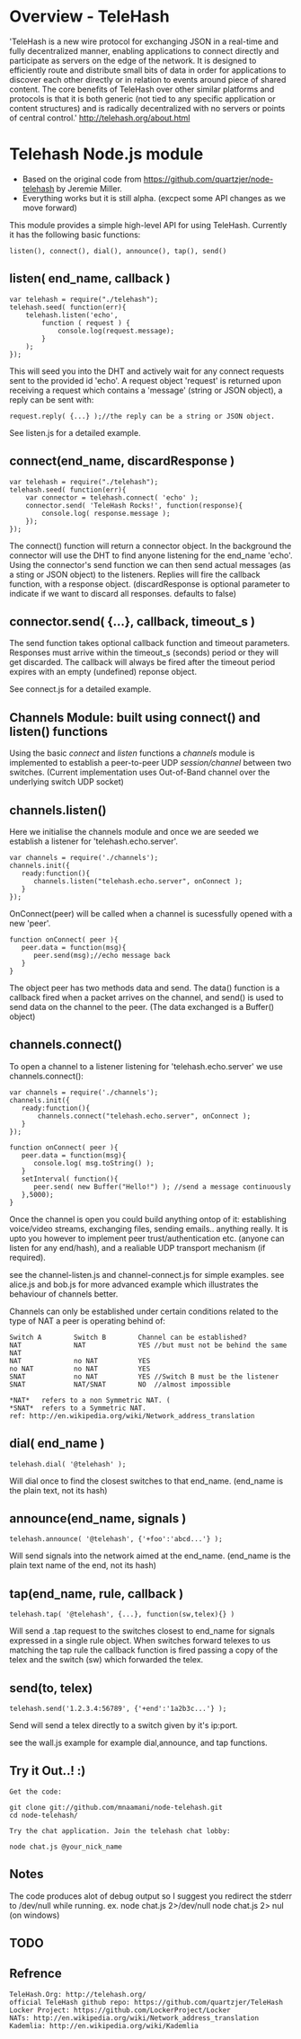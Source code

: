 # Overview - TeleHash

'TeleHash is a new wire protocol for exchanging JSON in a real-time and fully decentralized manner, enabling applications to connect directly and participate as servers on the edge of the network. It is designed to efficiently route and distribute small bits of data in order for applications to discover each other directly or in relation to events around piece of shared content. The core benefits of TeleHash over other similar platforms and protocols is that it is both generic (not tied to any specific application or content structures) and is radically decentralized with no servers or points of central control.' http://telehash.org/about.html



# Telehash Node.js module

* Based on the original code from https://github.com/quartzjer/node-telehash by Jeremie Miller.
* Everything works but it is still alpha. (excpect some API changes as we move forward)

This module provides a simple high-level API for using TeleHash. Currently it has the following basic functions:

    listen(), connect(), dial(), announce(), tap(), send()
    

## listen( end_name, callback )

    var telehash = require("./telehash");
    telehash.seed( function(err){
        telehash.listen('echo',
            function ( request ) {
                console.log(request.message);
            }
        );
    });


This will seed you into the DHT and actively wait for any connect requests sent to the provided id 'echo'. A request object 'request' is returned upon receiving a request which contains a 'message' (string or JSON object), a reply can be sent with:

    request.reply( {...} );//the reply can be a string or JSON object.


See listen.js for a detailed example.

## connect(end_name, discardResponse )

    var telehash = require("./telehash");
    telehash.seed( function(err){
        var connector = telehash.connect( 'echo' );      
        connector.send( 'TeleHash Rocks!', function(response){
            console.log( response.message );
        });      
    });

The connect() function will return a connector object. In the background the connector will use the DHT to find anyone listening for the end_name 'echo'. Using the connector's send function we can then send actual messages (as a sting or JSON object) to the listeners. Replies will fire the callback function, with a response object. (discardResponse is optional parameter to indicate if we want to discard all responses. defaults to false)

## connector.send( {...}, callback, timeout_s )

The send function takes optional callback function and timeout parameters. Responses must arrive within the timeout_s (seconds) period or they will get discarded. The callback will always be fired after the timeout period expires with an empty (undefined) reponse object.

See connect.js for a detailed example.

## Channels Module: built using connect() and listen() functions

Using the basic *connect* and *listen* functions a *channels* module is implemented to establish a peer-to-peer UDP *session/channel* between two switches.
(Current implementation uses Out-of-Band channel over the underlying switch UDP socket)

## channels.listen()

Here we initialise the channels module and once we are seeded we establish a listener for 'telehash.echo.server'. 

    var channels = require('./channels');
    channels.init({
       ready:function(){
          channels.listen("telehash.echo.server", onConnect );
       }		
    });

OnConnect(peer) will be called when a channel is sucessfully opened with a new 'peer'.

    function onConnect( peer ){
       peer.data = function(msg){
          peer.send(msg);//echo message back
       }
    }

The object peer has two methods data and send. The data() function is a callback fired when a packet arrives on the channel, and send() is used to send data on the channel to the peer. (The data exchanged is a Buffer() object)

## channels.connect()

To open a channel to a listener listening for 'telehash.echo.server' we use channels.connect():

    var channels = require('./channels');
    channels.init({
       ready:function(){
           channels.connect("telehash.echo.server", onConnect );
       }		
    });
    
    function onConnect( peer ){
       peer.data = function(msg){
          console.log( msg.toString() );
       }
       setInterval( function(){				
          peer.send( new Buffer("Hello!") ); //send a message continuously 
       },5000);
    }

Once the channel is open you could build anything ontop of it: establishing voice/video streams, exchanging files, sending emails.. anything really.
It is upto you however to implement peer trust/authentication etc. (anyone can listen for any end/hash), and a realiable UDP transport mechanism (if required).

see the channel-listen.js and channel-connect.js for simple examples.
see alice.js and bob.js for more advanced example which illustrates the behaviour of channels better.

Channels can only be established under certain conditions related to the type of NAT a peer is operating behind of:

    Switch A        Switch B        Channel can be established?
    NAT             NAT             YES //but must not be behind the same NAT
    NAT             no NAT          YES
    no NAT          no NAT          YES
    SNAT            no NAT          YES //Switch B must be the listener
    SNAT            NAT/SNAT        NO  //almost impossible

    *NAT*   refers to a non Symmetric NAT. (
    *SNAT*  refers to a Symmetric NAT.
    ref: http://en.wikipedia.org/wiki/Network_address_translation
    
## dial( end_name )

    telehash.dial( '@telehash' );
    
Will dial once to find the closest switches to that end_name. (end_name is the plain text, not its hash)

## announce(end_name, signals )

    telehash.announce( '@telehash', {'+foo':'abcd...'} );
    
Will send signals into the network aimed at the end_name. (end_name is the plain text name of the end, not its hash)

## tap(end_name, rule, callback )

    telehash.tap( '@telehash', {...}, function(sw,telex){} )
    
Will send a .tap request to the switches closest to end_name for signals expressed in a single rule object. When switches forward telexes to us matching the tap rule the callback function is fired passing a copy of the telex and the switch (sw) which forwarded the telex.

## send(to, telex)

    telehash.send('1.2.3.4:56789', {'+end':'1a2b3c...'} );
    
Send will send a telex directly to a switch given by it's ip:port.

see the wall.js example for example dial,announce, and tap functions.

## Try it Out..! :)

    Get the code:
    
    git clone git://github.com/mnaamani/node-telehash.git
    cd node-telehash/
    
    Try the chat application. Join the telehash chat lobby:
    
    node chat.js @your_nick_name



## Notes

The code produces alot of debug output so I suggest you redirect the stderr to /dev/null while running.
    ex. node chat.js 2>/dev/null
        node chat.js 2> nul         (on windows)        

## TODO


## Refrence
    TeleHash.Org: http://telehash.org/
    official TeleHash github repo: https://github.com/quartzjer/TeleHash
    Locker Project: https://github.com/LockerProject/Locker
    NATs: http://en.wikipedia.org/wiki/Network_address_translation
    Kademlia: http://en.wikipedia.org/wiki/Kademlia


